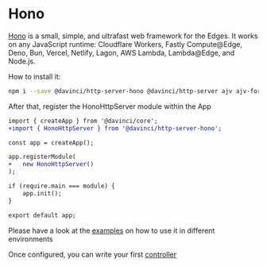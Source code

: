 # Hono

[Hono](https://hono.dev/) is a small, simple, and ultrafast web framework for the Edges. It works on any JavaScript runtime: Cloudflare Workers, Fastly Compute@Edge, Deno, Bun, Vercel, Netlify, Lagon, AWS Lambda, Lambda@Edge, and Node.js.

How to install it:

```bash
npm i --save @davinci/http-server-hono @davinci/http-server ajv ajv-formats qs
```

After that, register the HonoHttpServer module within the App

```diff
import { createApp } from '@davinci/core';
+import { HonoHttpServer } from '@davinci/http-server-hono';

const app = createApp();

app.registerModule(
+	new HonoHttpServer()
);

if (require.main === module) {
	app.init();
}

export default app;

```

Please have a look at the [examples](https://github.com/HPInc/davinci/blob/a1c565ff28c2a999cc76da218af4c5069f9b3340/examples/api-hono) 
on how to use it in different environments



Once configured, you can write your first [controller](controllers)

